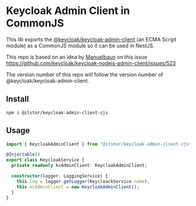 # Keycloak Admin Client in CommonJS

This lib exports the [@keycloak/keycloak-admin-client](https://www.npmjs.com/package/@keycloak/keycloak-admin-client)
(an ECMA Script module) as a CommonJS module so it can be used in NestJS.

This repo is based on an idea by [Manuelbaun](https://github.com/Manuelbaun) on this issue https://github.com/keycloak/keycloak-nodejs-admin-client/issues/523

The version number of this repo will follow the version number of @keycloak/keycloak-admin-client.

## Install

```shell
npm i @itstor/keycloak-admin-client-cjs
```

## Usage

```ts
import { KeycloakAdminClient } from "@itstor/keycloak-admin-client-cjs";

@Injectable()
export class KeycloakService {
  private readonly kcAdminClient: KeycloakAdminClient;

  constructor(logger: LoggingService) {
    this.log = logger.getLogger(KeycloackService.name);
    this.kcAdminClient = new KeycloakAdminClient();
  }
}
```

